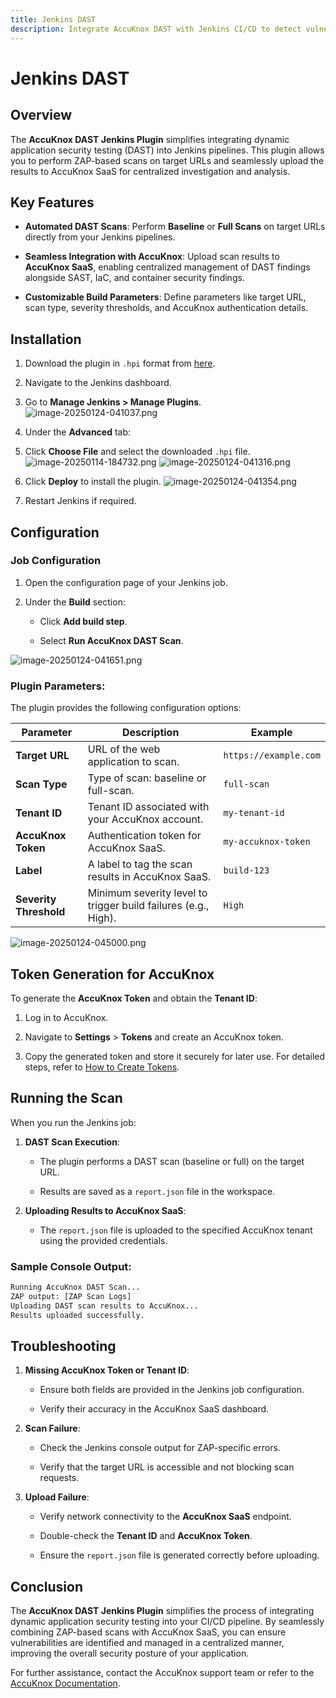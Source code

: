 ```yaml
---
title: Jenkins DAST
description: Integrate AccuKnox DAST with Jenkins CI/CD to detect vulnerabilities in web applications and improve security posture.
---
```


# Jenkins DAST

## Overview

The **AccuKnox DAST Jenkins Plugin** simplifies integrating dynamic application security testing (DAST) into Jenkins pipelines. This plugin allows you to perform ZAP-based scans on target URLs and seamlessly upload the results to AccuKnox SaaS for centralized investigation and analysis.

## Key Features

- **Automated DAST Scans**: Perform **Baseline** or **Full Scans** on target URLs directly from your Jenkins pipelines.

- **Seamless Integration with AccuKnox**: Upload scan results to **AccuKnox SaaS**, enabling centralized management of DAST findings alongside SAST, IaC, and container security findings.

- **Customizable Build Parameters**: Define parameters like target URL, scan type, severity thresholds, and AccuKnox authentication details.

## Installation

1. Download the plugin in `.hpi` format from [here](https://drive.google.com/file/d/1wgRtCiCTqx30CT_Si54NL9ikeYWkwMbl/view?usp=sharing "https://drive.google.com/file/d/1wgRtCiCTqx30CT_Si54NL9ikeYWkwMbl/view?usp=sharing").

2. Navigate to the Jenkins dashboard.

3. Go to **Manage Jenkins > Manage Plugins**.
   ![image-20250124-041037.png](./images/jenkins-dast/1.png)

4. Under the **Advanced** tab:

5. Click **Choose File** and select the downloaded `.hpi` file.
   ![image-20250114-184732.png](./images/jenkins-dast/2.png)
   ![image-20250124-041316.png](./images/jenkins-dast/3.png)

6. Click **Deploy** to install the plugin.
   ![image-20250124-041354.png](./images/jenkins-dast/4.png)

7. Restart Jenkins if required.


## Configuration

### Job Configuration

1. Open the configuration page of your Jenkins job.

2. Under the **Build** section:

   - Click **Add build step**.

   - Select **Run AccuKnox DAST Scan**.

![image-20250124-041651.png](./images/jenkins-dast/5.png)

### Plugin Parameters:

The plugin provides the following configuration options:

| **Parameter**          | **Description**                                                | **Example**           |
| ---------------------- | -------------------------------------------------------------- | --------------------- |
| **Target URL**         | URL of the web application to scan.                            | `https://example.com` |
| **Scan Type**          | Type of scan: baseline or full-scan.                           | `full-scan`           |
| **Tenant ID**          | Tenant ID associated with your AccuKnox account.               | `my-tenant-id`        |
| **AccuKnox Token**     | Authentication token for AccuKnox SaaS.                        | `my-accuknox-token`   |
| **Label**              | A label to tag the scan results in AccuKnox SaaS.              | `build-123`           |
| **Severity Threshold** | Minimum severity level to trigger build failures (e.g., High). | `High`                |

![image-20250124-045000.png](./images/jenkins-dast/6.png)

## Token Generation for AccuKnox

To generate the **AccuKnox Token** and obtain the **Tenant ID**:

1. Log in to AccuKnox.

2. Navigate to **Settings** > **Tokens** and create an AccuKnox token.

3. Copy the generated token and store it securely for later use. For detailed steps, refer to [How to Create Tokens](https://help.accuknox.com/how-to/how-to-create-tokens/ "https://help.accuknox.com/how-to/how-to-create-tokens/").

## Running the Scan

When you run the Jenkins job:

1. **DAST Scan Execution**:

   - The plugin performs a DAST scan (baseline or full) on the target URL.

   - Results are saved as a `report.json` file in the workspace.

2. **Uploading Results to AccuKnox SaaS**:

   - The `report.json` file is uploaded to the specified AccuKnox tenant using the provided credentials.

### Sample Console Output:

```sh
Running AccuKnox DAST Scan...
ZAP output: [ZAP Scan Logs]
Uploading DAST scan results to AccuKnox...
Results uploaded successfully.
```

## Troubleshooting

1. **Missing AccuKnox Token or Tenant ID**:

   - Ensure both fields are provided in the Jenkins job configuration.

   - Verify their accuracy in the AccuKnox SaaS dashboard.

2. **Scan Failure**:

   - Check the Jenkins console output for ZAP-specific errors.

   - Verify that the target URL is accessible and not blocking scan requests.

3. **Upload Failure**:

   - Verify network connectivity to the **AccuKnox SaaS** endpoint.

   - Double-check the **Tenant ID** and **AccuKnox Token**.

   - Ensure the `report.json` file is generated correctly before uploading.

## Conclusion

The **AccuKnox DAST Jenkins Plugin** simplifies the process of integrating dynamic application security testing into your CI/CD pipeline. By seamlessly combining ZAP-based scans with AccuKnox SaaS, you can ensure vulnerabilities are identified and managed in a centralized manner, improving the overall security posture of your application.

For further assistance, contact the AccuKnox support team or refer to the [AccuKnox Documentation](https://www.accuknox.com/ "https://www.accuknox.com/").
